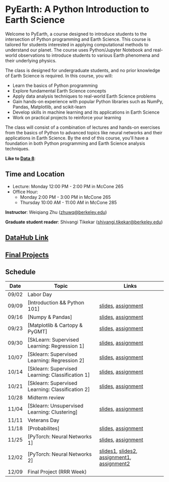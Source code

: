 # PyEarth: A Python Introduction to Earth Science

<!-- [![documentation](https://github.com/ai4eps/EPS207_Observational_Seismology/actions/workflows/docs.yml/badge.svg)](https://ai4eps.github.io/EPS207_Observational_Seismology/) -->

Welcome to PyEarth, a course designed to introduce students to the intersection of Python programming and Earth Science. This course is tailored for students interested in applying computational methods to understand our planet.
The course uses Python/Jupyter Notebook and real-world observations to introduce students to various Earth phenomena and their underlying physics. 
<!-- Students will learn how to access and visualize data, extract signals, and make probability forecasts. -->
The class is designed for undergraduate students, and no prior knowledge of Earth Science is required.  In this course, you will:

- Learn the basics of Python programming
- Explore fundamental Earth Science concepts
- Apply data analysis techniques to real-world Earth Science problems
- Gain hands-on experience with popular Python libraries such as NumPy, Pandas, Matplotlib, and scikit-learn
- Develop skills in machine learning and its applications in Earth Science
- Work on practical projects to reinforce your learning

The class will consist of a combination of lectures and hands-on exercises from the basics of Python to advanced topics like neural networks and their applications in Earth Science. 
By the end of this course, you'll have a foundation in both Python programming and Earth Science analysis techniques.

**Like to [Data 8](https://www.data8.org/fa24/)**: 

## Time and Location
- Lecture: Monday 12:00 PM - 2:00 PM in McCone 265
- Office Hour:
  - Monday 2:00 PM - 3:00 PM in McCone 265
  - Thursday 10:00 AM - 11:00 AM in McCone 285

**Instructor**: Weiqiang Zhu (zhuwq@berkeley.edu)

**Graduate student reader**:  Shivangi Tikekar (shivangi.tikekar@berkeley.edu)

## [DataHub Link](https://datahub.berkeley.edu/hub/user-redirect/git-pull?repo=https://github.com/AI4EPS/EPS88_PyEarth&urlpath=lab/workspaces/auto-L/tree/EPS88_PyEarth/exercises)

<!-- ## Projects -->

<!-- For the class project, students will work in teams of 1-3 to analyze an Earth Science datasets. The scope and evaluation of each project will be adjusted based on team size. The project includes three components:

- Proposal: Outline the chosen dataset, research question, and analysis approach.
- Presentation: Present key findings, methods, and insights, using visualizations to support your results.
- Final Report: Provide a report covering the dataset, analysis, results, and conclusions, highlighting the Earth Science findings. -->

## [Final Projects](https://ai4eps.github.io/EPS88_PyEarth/exercises/project/)

<!-- [Kaggle Datasets](https://www.kaggle.com/datasets) -->

## Schedule

| Date | Topic | Links |
| --- | --- | --- |
| 09/02 | Labor Day |  |
| 09/09 | [Introduction && Python 101] | [slides](https://ai4eps.github.io/EPS88_PyEarth/lectures/00_introduction_python101), [assignment](https://github.com/AI4EPS/EPS88_PyEarth/blob/main/docs/exercises/00_introduction_python101.ipynb) |
| 09/16 | [Numpy & Pandas] | [slides](https://ai4eps.github.io/EPS88_PyEarth/lectures/01_numpy_pandas), [assignment](https://github.com/AI4EPS/EPS88_PyEarth/blob/main/docs/exercises/01_numpy_pandas.ipynb) |
| 09/23 | [Matplotlib & Cartopy & PyGMT] |[slides](https://ai4eps.github.io/EPS88_PyEarth/lectures/02_matplotlib_cartopy), [assignment](https://github.com/AI4EPS/EPS88_PyEarth/blob/main/docs/exercises/02_matplotlib_cartopy.ipynb) |
| 09/30 | [SkLearn: Supervised Learning: Regression 1] | [slides](https://ai4eps.github.io/EPS88_PyEarth/lectures/03_regression), [assignment](https://github.com/AI4EPS/EPS88_PyEarth/blob/main/docs/exercises/03_regression.ipynb) |
| 10/07 | [Sklearn: Supervised Learning: Regression 2] | [slides](https://ai4eps.github.io/EPS88_PyEarth/lectures/04_regression), [assignment](https://github.com/AI4EPS/EPS88_PyEarth/blob/main/docs/exercises/04_regression.ipynb) |
| 10/14 | [Sklearn: Supervised Learning: Classification 1] | [slides](https://ai4eps.github.io/EPS88_PyEarth/lectures/05_classification), [assignment](https://github.com/AI4EPS/EPS88_PyEarth/blob/main/docs/exercises/05_classification.ipynb) |
| 10/21 | [Sklearn: Supervised Learning: Classification 2] | [slides](https://ai4eps.github.io/EPS88_PyEarth/lectures/06_classification), [assignment](https://github.com/AI4EPS/EPS88_PyEarth/blob/main/docs/exercises/06_classification.ipynb) |
| 10/28 | Midterm review |  |
| 11/04 | [Sklearn: Unsupervised Learning: Clustering] | [slides](https://ai4eps.github.io/EPS88_PyEarth/lectures/07_clustering), [assignment](https://github.com/AI4EPS/EPS88_PyEarth/blob/main/docs/exercises/07_clustering.ipynb) |
| 11/11 |  Veterans Day |  |
| 11/18 | [Probabilites] | [slides](https://ai4eps.github.io/EPS88_PyEarth/lectures/08_probabilities), [assignment](https://github.com/AI4EPS/EPS88_PyEarth/blob/main/docs/exercises/08_probabilities.ipynb) |
| 11/25 | [PyTorch: Neural Networks 1] | [slides](https://ai4eps.github.io/EPS88_PyEarth/lectures/09_neural_networks1), [assignment](https://github.com/AI4EPS/EPS88_PyEarth/blob/main/docs/exercises/09_neural_networks1.ipynb) |
| 12/02 | [PyTorch: Neural Networks 2] | [slides1](https://ai4eps.github.io/EPS88_PyEarth/lectures/10_neural_networks2), [slides2](https://ai4eps.github.io/EPS88_PyEarth/lectures/11_neural_networks3/), [assignment1](https://github.com/AI4EPS/EPS88_PyEarth/blob/main/docs/exercises/11_neural_networks3.ipynb), [assignment2](https://github.com/AI4EPS/EPS88_PyEarth/blob/main/docs/exercises/11_neural_networks3.ipynb) |
| 12/09 | Final Project (RRR Week) |  |
